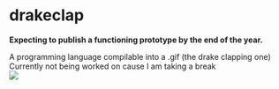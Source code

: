 # drakeclap
<b>Expecting to publish a functioning prototype by the end of the year.</b> <br>

A programming language compilable into a .gif (the drake clapping one) <br>
Currently not being worked on cause I am taking a break <br>
<img src="https://media.giphy.com/media/5xaOcLDE64VMF4LqqrK/giphy.gif">
